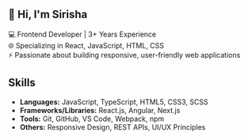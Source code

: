 ## 👋 Hi, I'm Sirisha

💻 Frontend Developer | 3+ Years Experience  
🌐 Specializing in React, JavaScript, HTML, CSS  
⚡ Passionate about building responsive, user-friendly web applications

## Skills
- **Languages:** JavaScript, TypeScript, HTML5, CSS3, SCSS
- **Frameworks/Libraries:** React.js, Angular, Next.js
- **Tools:** Git, GitHub, VS Code, Webpack, npm
- **Others:** Responsive Design, REST APIs, UI/UX Principles
